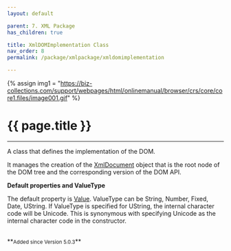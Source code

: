 ```yaml
---
layout: default

parent: 7. XML Package
has_children: true

title: XmlDOMImplementation Class
nav_order: 8
permalink: /package/xmlpackage/xmldomimplementation

---
```

{% assign img1 = "https://biz-collections.com/support/webpages/html/onlinemanual/browser/crs/core/core1.files/image001.gif" %}

# {{ page.title }}

---

A class that defines the implementation of the DOM.

It manages the creation of the [XmlDocument](/package/xmlpackage/xmldocument) object that is the root node of the DOM tree and the corresponding version of the DOM API.

**Default properties and ValueType**
 
The default property is [Value](/package/xmlpackage/xmldomimplementation/properties/value). ValueType can be String, Number, Fixed, Date, UString.
If ValueType is specified for UString, the internal character code will be Unicode.
This is synonymous with specifying Unicode as the internal character code in the constructor.

<br>
**<small>Added since Version 5.0.3</small>**